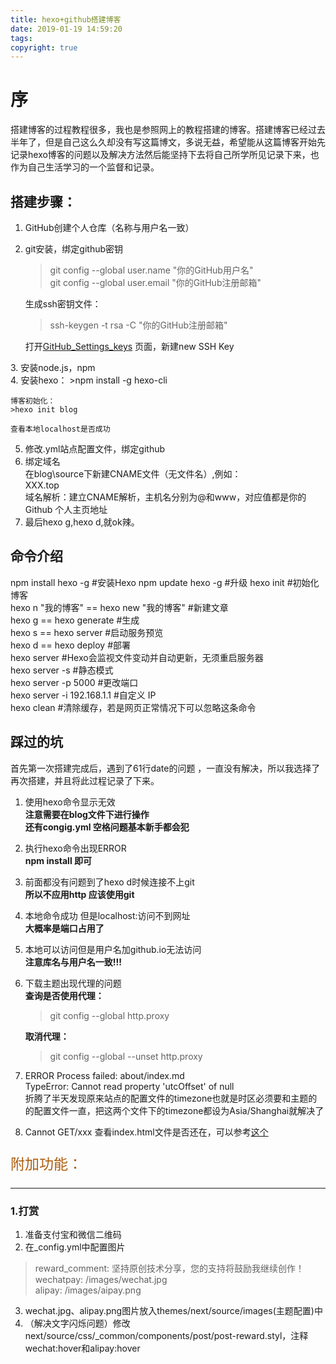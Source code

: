 ```yaml
---
title: hexo+github搭建博客
date: 2019-01-19 14:59:20
tags: 
copyright: true
---
```

# 序
  搭建博客的过程教程很多，我也是参照网上的教程搭建的博客。搭建博客已经过去半年了，但是自己这么久却没有写这篇博文，多说无益，希望能从这篇博客开始先记录hexo博客的问题以及解决方法然后能坚持下去将自己所学所见记录下来，也作为自己生活学习的一个监督和记录。
  <!-- more -->
## 搭建步骤：  
1. GitHub创建个人仓库（名称与用户名一致）  
2. git安装，绑定github密钥  
    >git config --global user.name "你的GitHub用户名"  
    >git config --global user.email "你的GitHub注册邮箱"  

    生成ssh密钥文件：  
    >ssh-keygen -t rsa -C "你的GitHub注册邮箱"

    打开[GitHub_Settings_keys][1] 页面，新建new SSH Key

[1]: link "https://github.com/settings/keys"
3. 安装node.js，npm   
4. 安装hexo：
    >npm install -g hexo-cli   

    博客初始化：
    >hexo init blog

    查看本地localhost是否成功  
5. 修改.yml站点配置文件，绑定github  
6. 绑定域名  
    在blog\source下新建CNAME文件（无文件名）,例如：  
    XXX.top  
    域名解析：建立CNAME解析，主机名分别为@和www，对应值都是你的 Github 个人主页地址  
7. 最后hexo g,hexo d,就ok辣。  

## 命令介绍
npm install hexo -g #安装Hexo
npm update hexo -g #升级 
hexo init #初始化博客  
hexo n "我的博客" == hexo new "我的博客" #新建文章  
hexo g == hexo generate #生成  
hexo s == hexo server #启动服务预览  
hexo d == hexo deploy #部署  
hexo server #Hexo会监视文件变动并自动更新，无须重启服务器  
hexo server -s #静态模式  
hexo server -p 5000 #更改端口  
hexo server -i 192.168.1.1 #自定义 IP  
hexo clean #清除缓存，若是网页正常情况下可以忽略这条命令  

## 踩过的坑
首先第一次搭建完成后，遇到了61行date的问题 ，一直没有解决，所以我选择了再次搭建，并且将此过程记录了下来。
1. 使用hexo命令显示无效  
**注意需要在blog文件下进行操作**  
**还有congig.yml 空格问题基本新手都会犯**  
2. 执行hexo命令出现ERROR   
**npm install 即可**  
3. 前面都没有问题到了hexo d时候连接不上git  
**所以不应用http 应该使用git**  
4. 本地命令成功 但是localhost:访问不到网址  
**大概率是端口占用了**  
5. 本地可以访问但是用户名加github.io无法访问  
**注意库名与用户名一致!!!**    
6. 下载主题出现代理的问题  
    __查询是否使用代理：__
    >git config --global http.proxy   

    **取消代理：**  
    
    >git config --global --unset http.proxy  
7. ERROR Process failed: about/index.md  
TypeError: Cannot read property 'utcOffset' of null  
折腾了半天发现原来站点的配置文件的timezone也就是时区必须要和主题的的配置文件一直，把这两个文件下的timezone都设为Asia/Shanghai就解决了
8. Cannot GET/xxx
查看index.html文件是否还在，可以参考[这个][2]

[2]: link "https://www.jianshu.com/p/af83fc73e525"

<p style="color: #AD5D0F;font-size: 23px; font-family: '宋体';">附加功能：</p>

***
### 1.打赏  
1. 准备支付宝和微信二维码
2. 在_config.yml中配置图片  
>reward_comment: 坚持原创技术分享，您的支持将鼓励我继续创作！  
>wechatpay: /images/wechat.jpg  
>alipay: /images/aipay.png  
3. wechat.jpg、alipay.png图片放入themes/next/source/images(主题配置)中
4. （解决文字闪烁问题）修改next/source/css/_common/components/post/post-reward.styl，注释wechat:hover和alipay:hover

